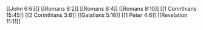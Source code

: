 [[John 6:63]]
[[Romans 8:2]]
[[Romans 8:4]]
[[Romans 8:10]]
[[1 Corinthians 15:45]]
[[2 Corinthians 3:6]]
[[Galatians 5:16]]
[[1 Peter 4:6]]
[[Revelation 11:11]]
